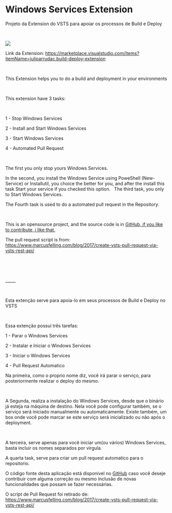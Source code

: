 Windows Services Extension
==========================

Projeto da Extension do VSTS para apoiar os processos de Build e Deploy

 

![](https://tfsjulio.visualstudio.com/_apis/public/build/definitions/b563d93c-863b-4a3a-b488-aee31d85e2fa/30/badge)

Link da Extension:
<https://marketplace.visualstudio.com/items?itemName=julioarrudac.build-deploy-extension>

 

This Extension helps you to do a build and deployment in your environments

 

This extension have 3 tasks:

 

1 - Stop Windows Services

2 - Install and Start Windows Services

3 - Start Windows Services

4 - Automated Pull Request

 

The first you only stop yours Windows Services.

In the second, you install the Windows Service using PoweShell (New-Service) or
Installutil, you choice the better for you, and after the install this task
Start your service if you checked this option.
 
The third task, you only to Start Windows Services.

The Fourth task is used to do a automated pull request in the Repository.

 

This is an opensource project, and the source code is in [GitHub, if you like to
contribute, i like
that.](https://github.com/julioarruda/WindowsServicesExtension)

The pull request script is from: https://www.marcusfelling.com/blog/2017/create-vsts-pull-request-via-vsts-rest-api/

 

 

\____\_

 

Esta extenção serve para apoia-lo em seus processos de Build e Deploy no VSTS

 

Essa extenção possui três tarefas:

1 - Parar o Windows Services

2 - Instalar e Iniciar o Windows Services

3 - Iniciar o Windows Services

4 - Pull Request Automatico

Na primeira, como o proprio nome diz, você irá parar o serviço, para
posteriormente realizar o deploy do mesmo.

 

A Segunda, realiza a instalação do Windows Services, desde que o binário já
esteja na máquina de destino. Nela você pode configurar também, se o serviço
será iniciado manualmente ou automaticamente. Existe também, um box onde você
pode marcar se este serviço será inicializado ou não após o deployment.

 

A terceira, serve apenas para você iniciar um(ou vários) Windows Services, basta
incluir os nomes separados por virgula.

A quarta task, serve para criar um pull request automatico para o repositorio.

O código fonte desta aplicação está disponivel no
[GitHub](https://github.com/julioarruda/WindowsServicesExtension) caso você
deseje contribuir com alguma correção ou mesmo inclusão de novas funcionalidades
que possam se fazer necessárias.

O script de Pull Request foi retirado de: https://www.marcusfelling.com/blog/2017/create-vsts-pull-request-via-vsts-rest-api/

 
